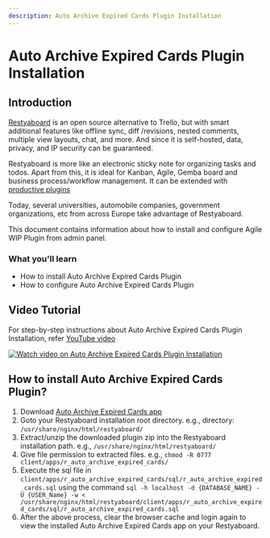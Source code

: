 ```yaml
---
description: Auto Archive Expired Cards Plugin Installation
---
```


# Auto Archive Expired Cards Plugin Installation

## Introduction

[Restyaboard](https://restya.com/board) is an open source alternative to Trello, but with smart additional features like offline sync, diff /revisions, nested comments, multiple view layouts, chat, and more. And since it is self-hosted, data, privacy, and IP security can be guaranteed.

Restyaboard is more like an electronic sticky note for organizing tasks and todos. Apart from this, it is ideal for Kanban, Agile, Gemba board and business process/workflow management. It can be extended with [productive plugins](https://restya.com/board/apps "productive plugins")

Today, several universities, automobile companies, government organizations, etc from across Europe take advantage of Restyaboard.

This document contains information about how to install and configure Agile WIP Plugin from admin panel.

### What you'll learn

*   How to install Auto Archive Expired Cards Plugin
*   How to configure Auto Archive Expired Cards Plugin

## Video Tutorial

For step-by-step instructions about Auto Archive Expired Cards Plugin Installation, refer [YouTube video](https://www.youtube.com/watch?v=dVmgj_EzFsY "Watch video on Auto Archive Expired Cards Plugin Installation")

[![Watch video on Auto Archive Expired Cards Plugin Installation](auto_archive_expired_cards.png "Auto Archive Expired Cards Plugin Installation")](https://www.youtube.com/watch?v=dVmgj_EzFsY "Watch video on Auto Archive Expired Cards Plugin Installation")

## How to install Auto Archive Expired Cards Plugin?

1.  Download [Auto Archive Expired Cards app](https://restya.com/board/apps/r_auto_archive_expired_cards "Auto Archive Expired Cards app")
2.  Goto your Restyaboard installation root directory. e.g., directory: `/usr/share/nginx/html/restyaboard/`
3.  Extract/unzip the downloaded plugin zip into the Restyaboard installation path. e.g., `/usr/share/nginx/html/restyaboard/`
4.  Give file permission to extracted files. e.g., `chmod -R 0777 client/apps/r_auto_archive_expired_cards/`
5.  Execute the sql file in `client/apps/r_auto_archive_expired_cards/sql/r_auto_archive_expired_cards.sql` using the command `sql -h localhost -d {DATABASE_NAME} -U {USER_Name} -w < /usr/share/nginx/html/restyaboard/client/apps/r_auto_archive_expired_cards/sql/r_auto_archive_expired_cards.sql`
6.  After the above process, clear the browser cache and login again to view the installed Auto Archive Expired Cards app on your Restyaboard.